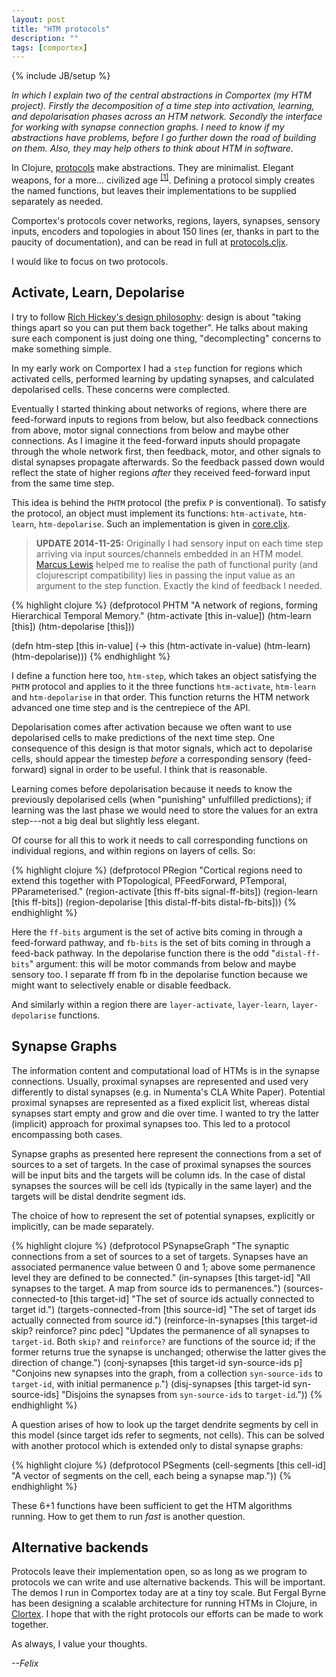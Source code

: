 ```yaml
---
layout: post
title: "HTM protocols"
description: ""
tags: [comportex]
---
```

{% include JB/setup %}

_In which I explain two of the central abstractions in Comportex (my
HTM project). Firstly the decomposition of a time step into
activation, learning, and depolarisation phases across an HTM network.
Secondly the interface for working with synapse connection graphs. I
need to know if my abstractions have problems, before I go further
down the road of building on them. Also, they may help others to think
about HTM in software._

In Clojure, [protocols](http://clojure.org/protocols) make
abstractions. They are minimalist. Elegant weapons, for a more...
civilized age <sup>[[1]](http://xkcd.com/297/)</sup>. Defining a
protocol simply creates the named functions, but leaves their
implementations to be supplied separately as needed.

Comportex's protocols cover networks, regions, layers, synapses,
sensory inputs, encoders and topologies in about 150 lines (er, thanks
in part to the paucity of documentation), and can be read in full at
[protocols.cljx](https://github.com/nupic-community/comportex/blob/master/src/cljx/org/nfrac/comportex/protocols.cljx).

I would like to focus on two protocols.

## Activate, Learn, Depolarise

I try to follow [Rich Hickey's design
philosophy](http://thechangelog.com/rich-hickeys-greatest-hits/):
design is about "taking things apart so you can put them back
together". He talks about making sure each component is just doing one
thing, "decomplecting" concerns to make something simple.

In my early work on Comportex I had a `step` function for regions
which activated cells, performed learning by updating synapses, and
calculated depolarised cells. These concerns were complected.

Eventually I started thinking about networks of regions, where there
are feed-forward inputs to regions from below, but also feedback
connections from above, motor signal connections from below and maybe
other connections. As I imagine it the feed-forward inputs should
propagate through the whole network first, then feedback, motor, and
other signals to distal synapses propagate afterwards. So the feedback
passed down would reflect the state of higher regions _after_ they
received feed-forward input from the same time step.

This idea is behind the `PHTM` protocol (the prefix `P` is
conventional). To satisfy the protocol, an object must implement its
functions: `htm-activate`, `htm-learn`, `htm-depolarise`.
Such an implementation is given in
[core.cljx](https://github.com/nupic-community/comportex/blob/7b3be4b43316ab361c0e3da440e456c3eedcc715/src/cljx/org/nfrac/comportex/core.cljx#L194).

> **UPDATE 2014-11-25:** Originally I had sensory input on each time
> step arriving via input sources/channels embedded in an HTM model.
> [Marcus Lewis](https://twitter.com/mrcslws) helped me to realise the
> path of functional purity (and clojurescript compatibility) lies in
> passing the input value as an argument to the step function. Exactly
> the kind of feedback I needed.

{% highlight clojure %}
(defprotocol PHTM
  "A network of regions, forming Hierarchical Temporal Memory."
  (htm-activate [this in-value])
  (htm-learn [this])
  (htm-depolarise [this]))

(defn htm-step
  [this in-value]
  (-> this
      (htm-activate in-value)
      (htm-learn)
      (htm-depolarise)))
{% endhighlight %}

I define a function here too, `htm-step`, which takes an object
satisfying the `PHTM` protocol and applies to it the three functions
`htm-activate`, `htm-learn` and `htm-depolarise` in that order. This
function returns the HTM network advanced one time step and is the
centrepiece of the API.

Depolarisation comes after activation because we often want to use
depolarised cells to make predictions of the next time step. One
consequence of this design is that motor signals, which act to
depolarise cells, should appear the timestep _before_ a corresponding
sensory (feed-forward) signal in order to be useful. I think that is
reasonable.

Learning comes before depolarisation because it needs to know the
previously depolarised cells (when "punishing" unfulfilled
predictions); if learning was the last phase we would need to store
the values for an extra step---not a big deal but slightly less
elegant.

Of course for all this to work it needs to call corresponding
functions on individual regions, and within regions on layers of
cells. So:

{% highlight clojure %}
(defprotocol PRegion
  "Cortical regions need to extend this together with PTopological,
   PFeedForward, PTemporal, PParameterised."
  (region-activate [this ff-bits signal-ff-bits])
  (region-learn [this ff-bits])
  (region-depolarise [this distal-ff-bits distal-fb-bits]))
{% endhighlight %}

Here the `ff-bits` argument is the set of active bits coming in
through a feed-forward pathway, and `fb-bits` is the set of bits
coming in through a feed-back pathway. In the depolarise function
there is the odd "`distal-ff-bits`" argument: this will be motor
commands from below and maybe sensory too. I separate ff from fb in
the depolarise function because we might want to selectively enable or
disable feedback.

And similarly within a region there are `layer-activate`,
`layer-learn`, `layer-depolarise` functions.


## Synapse Graphs

The information content and computational load of HTMs is in the
synapse connections. Usually, proximal synapses are represented and
used very differently to distal synapses (e.g. in Numenta's CLA White
Paper). Potential proximal synapses are represented as a fixed
explicit list, whereas distal synapses start empty and grow and die
over time. I wanted to try the latter (implicit) approach for proximal
synapses too. This led to a protocol encompassing both cases.

Synapse graphs as presented here represent the connections from a set
of sources to a set of targets. In the case of proximal synapses the
sources will be input bits and the targets will be column ids. In the
case of distal synapses the sources will be cell ids (typically in the
same layer) and the targets will be distal dendrite segment ids.

The choice of how to represent the set of potential synapses,
explicitly or implicitly, can be made separately.

{% highlight clojure %}
(defprotocol PSynapseGraph
  "The synaptic connections from a set of sources to a set of targets.
   Synapses have an associated permanence value between 0 and 1; above
   some permanence level they are defined to be connected."
  (in-synapses [this target-id]
    "All synapses to the target. A map from source ids to permanences.")
  (sources-connected-to [this target-id]
    "The set of source ids actually connected to target id.")
  (targets-connected-from [this source-id]
    "The set of target ids actually connected from source id.")
  (reinforce-in-synapses [this target-id skip? reinforce? pinc pdec]
    "Updates the permanence of all synapses to `target-id`. Both
    `skip?` and `reinforce?` are functions of the source id; if the
    former returns true the synapse is unchanged; otherwise the latter
    gives the direction of change.")
  (conj-synapses [this target-id syn-source-ids p]
    "Conjoins new synapses into the graph, from a collection
    `syn-source-ids` to `target-id`, with initial permanence `p`.")
  (disj-synapses [this target-id syn-source-ids]
    "Disjoins the synapses from `syn-source-ids` to `target-id`."))
{% endhighlight %}

A question arises of how to look up the target dendrite segments by
cell in this model (since target ids refer to segments, not cells).
This can be solved with another protocol which is extended only to
distal synapse graphs:

{% highlight clojure %}
(defprotocol PSegments
  (cell-segments [this cell-id]
    "A vector of segments on the cell, each being a synapse map."))
{% endhighlight %}

These 6+1 functions have been sufficient to get the HTM algorithms
running. How to get them to run _fast_ is another question.


## Alternative backends

Protocols leave their implementation open, so as long as we program to
protocols we can write and use alternative backends. This will be
important. The demos I run in Comportex today are at a tiny toy scale.
But Fergal Byrne has been designing a scalable architecture for
running HTMs in Clojure, in
[Clortex](https://github.com/nupic-community/clortex). I hope that
with the right protocols our efforts can be made to work together.


As always, I value your thoughts.

*--Felix*
